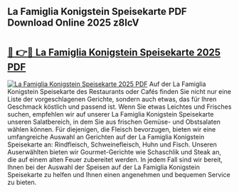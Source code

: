 ## La Famiglia Konigstein Speisekarte PDF Download Online 2025 z8IcV

# <h2><a href="http://gc67rze.nevu.top/?p=La+Famiglia+Konigstein+Speisekarte">🔗 👉🔴 La Famiglia Konigstein Speisekarte 2025 PDF</a></h2>

[![La Famiglia Konigstein Speisekarte 2025 PDF](https://i.imgur.com/dBaPXMq.png)](http://gc67rze.nevu.top/?p=La+Famiglia+Konigstein+Speisekarte)
Auf der La Famiglia Konigstein Speisekarte des Restaurants oder Cafés finden Sie nicht nur eine Liste der vorgeschlagenen Gerichte, sondern auch etwas, das für Ihren Geschmack köstlich und passend ist. Wenn Sie etwas Leichtes und Frisches suchen, empfehlen wir auf unserer La Famiglia Konigstein Speisekarte unseren Salatbereich, in dem Sie aus frischen Gemüse- und Obstsalaten wählen können. Für diejenigen, die Fleisch bevorzugen, bieten wir eine umfangreiche Auswahl an Gerichten auf der La Famiglia Konigstein Speisekarte an: Rindfleisch, Schweinefleisch, Huhn und Fisch. Unseren Auserwählten bieten wir Gourmet-Gerichte wie Schaschlik und Steak an, die auf einem alten Feuer zubereitet werden. In jedem Fall sind wir bereit, Ihnen bei der Auswahl der Speisen auf der La Famiglia Konigstein Speisekarte zu helfen und Ihnen einen angenehmen und bequemen Service zu bieten.
